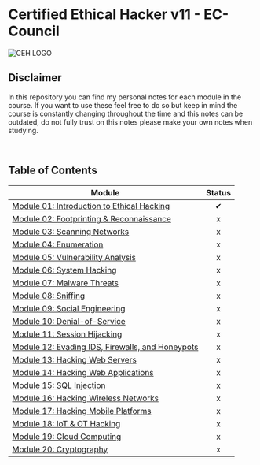 # Certified Ethical Hacker v11 - EC-Council
![CEH LOGO](https://redteamacademy.com/wp-content/uploads/2017/02/certified-ethical-hacker-v11.png)

## Disclaimer
In this repository you can find my personal notes for each module in the course. If you want to use these feel free to do so but keep in mind the course is constantly changing throughout the time and this notes can be outdated, do not fully trust on this notes please make your own notes when studying.

<br>

## Table of Contents
| Module                                                                                                     | Status |
| ------------------------------------------------------------------------------------------------------- | :------: |
| [Module 01: Introduction to Ethical Hacking]()                                                                                          |     ✔     |
| [Module 02: Footprinting & Reconnaissance]()                                                                                          |      x    |
| [Module 03: Scanning Networks]()                                                                                          |     x     |
| [Module 04: Enumeration]()                                                                                          |     x     |
| [Module 05: Vulnerability Analysis]()                                                                                         |     x     |
| [Module 06: System Hacking]()                                                                                         |     x     |
| [Module 07: Malware Threats]()                                                                                         |     x     |
| [Module 08: Sniffing]()                                                                                         |     x     |
| [Module 09: Social Engineering]()                                                                                         |     x     |
| [Module 10: Denial-of-Service]()                                                                                         |      x    |
| [Module 11: Session Hijacking]()                                                                                         |      x    |
| [Module 12: Evading IDS, Firewalls, and Honeypots]()                                                                                         |     x     |
| [Module 13: Hacking Web Servers]()                                                                                         |     x     |
| [Module 14: Hacking Web Applications]()                                                                                         |     x     |
| [Module 15: SQL Injection]()                                                                                         |     x     |
| [Module 16: Hacking Wireless Networks]()                                                                                         |     x     |
| [Module 17: Hacking Mobile Platforms]()                                                                                         |     x     |
| [Module 18: IoT & OT Hacking]()                                                                                         |    x      |
| [Module 19: Cloud Computing]()                                                                                         |    x      |
| [Module 20: Cryptography]()                                                                                         |      x    |